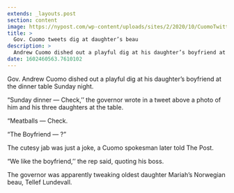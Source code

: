 ```yaml
--- 
extends: _layouts.post 
section: content 
image: https://nypost.com/wp-content/uploads/sites/2/2020/10/CuomoTwitter.jpg?quality=90&strip=all&w=1200 
title: > 
  Gov. Cuomo tweets dig at daughter’s beau 
description: > 
  Andrew Cuomo dished out a playful dig at his daughter’s boyfriend at the dinner table Sunday night.“Sunday dinner — Check,’’ the governor wrote in a tweet above a photo of him and his three daughters at the table.“The Boyfriend — ?”The cutesy jab was just a joke, a Cuomo spokesman later told The Post.“We like the boyfriend,’’ the rep said, quoting his boss.The governor was apparently tweaking oldest daughter Mariah’s Norwegian beau, Tellef Lundevall. 
date: 1602460563.7610102 
--- 
```

Gov. Andrew Cuomo dished out a playful dig at his daughter’s boyfriend at the dinner table Sunday night.

“Sunday dinner — Check,’’ the governor wrote in a tweet above a photo of him and his three daughters at the table.

“Meatballs — Check.

“The Boyfriend — ?”

The cutesy jab was just a joke, a Cuomo spokesman later told The Post.

“We like the boyfriend,’’ the rep said, quoting his boss.

The governor was apparently tweaking oldest daughter Mariah’s Norwegian beau, Tellef Lundevall.